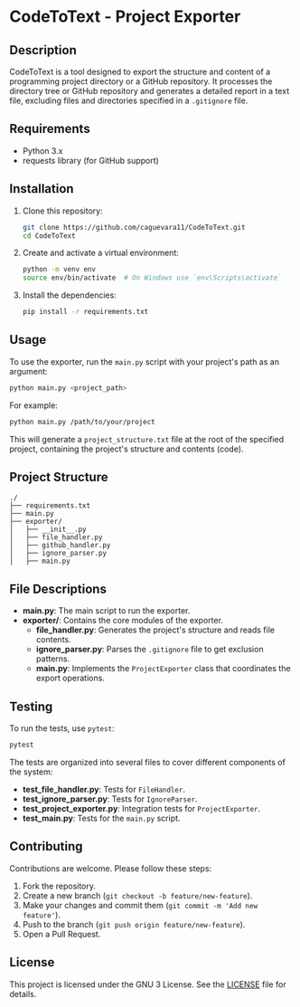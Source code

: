 # CodeToText - Project Exporter

## Description

CodeToText is a tool designed to export the structure and content of a programming project directory or a GitHub repository. It processes the directory tree or GitHub repository and generates a detailed report in a text file, excluding files and directories specified in a `.gitignore` file.

## Requirements

- Python 3.x
- requests library (for GitHub support)

## Installation

1. Clone this repository:

   ```bash
   git clone https://github.com/caguevara11/CodeToText.git
   cd CodeToText
   ```

2. Create and activate a virtual environment:

   ```bash
   python -m venv env
   source env/bin/activate  # On Windows use `env\Scripts\activate`
   ```

3. Install the dependencies:

   ```bash
   pip install -r requirements.txt
   ```

## Usage

To use the exporter, run the `main.py` script with your project's path as an argument:

```bash
python main.py <project_path>
```

For example:

```bash
python main.py /path/to/your/project
```

This will generate a `project_structure.txt` file at the root of the specified project, containing the project's structure and contents (code).

## Project Structure

```
./
├── requirements.txt
├── main.py
├── exporter/
│   ├── __init__.py
│   ├── file_handler.py
│   ├── github_handler.py
│   ├── ignore_parser.py
│   ├── main.py
```

## File Descriptions

- **main.py**: The main script to run the exporter.
- **exporter/**: Contains the core modules of the exporter.
  - **file_handler.py**: Generates the project's structure and reads file contents.
  - **ignore_parser.py**: Parses the `.gitignore` file to get exclusion patterns.
  - **main.py**: Implements the `ProjectExporter` class that coordinates the export operations.

## Testing

To run the tests, use `pytest`:

```bash
pytest
```

The tests are organized into several files to cover different components of the system:

- **test_file_handler.py**: Tests for `FileHandler`.
- **test_ignore_parser.py**: Tests for `IgnoreParser`.
- **test_project_exporter.py**: Integration tests for `ProjectExporter`.
- **test_main.py**: Tests for the `main.py` script.

## Contributing

Contributions are welcome. Please follow these steps:

1. Fork the repository.
2. Create a new branch (`git checkout -b feature/new-feature`).
3. Make your changes and commit them (`git commit -m 'Add new feature'`).
4. Push to the branch (`git push origin feature/new-feature`).
5. Open a Pull Request.

## License

This project is licensed under the GNU 3 License. See the [LICENSE](LICENSE) file for details.
